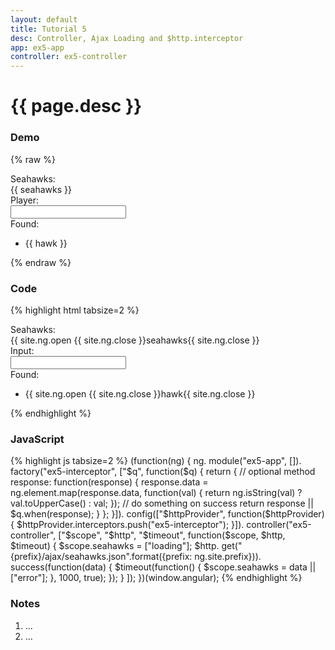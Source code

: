 ```yaml
---
layout: default
title: Tutorial 5
desc: Controller, Ajax Loading and $http.interceptor
app: ex5-app
controller: ex5-controller
---
```

# {{ page.desc }}

### Demo
{% raw %}
<div class="demo">
	<label>Seahawks: </label>
	<div class="indent">{{ seahawks }}</div>
	<label>Player: </label>
	<div class="indent">
		<input ng-model="player" type="text" />
	</div>
	<label>Found: </label>
	<ul>
		<li ng-repeat="hawk in seahawks | filter:player">
			{{ hawk }}
		</li>
	</ul>
</div>
{% endraw %}

### Code
{% highlight html tabsize=2 %}
<div class="demo">
	<label>Seahawks: </label>
	<div class="indent">{{ site.ng.open {{ site.ng.close }}seahawks{{ site.ng.close }}</div>
	<label>Input: </label>
	<div class="indent">
		<input ng-model="player" type="text" />
	</div>
	<label>Found: </label>
	<ul>
		<li ng-repeat="hawk in seahawks | filter:player">
			{{ site.ng.open {{ site.ng.close }}hawk{{ site.ng.close }}
		</li>
	</ul>
</div>
{% endhighlight %}

### JavaScript
{% highlight js tabsize=2 %}
(function(ng) {
	ng.
		module("ex5-app", []).
		factory("ex5-interceptor", ["$q", function($q) {
			return {
				// optional method
				response: function(response) {
					response.data = ng.element.map(response.data, function(val) {
						return ng.isString(val) ? val.toUpperCase() : val;
					});
					// do something on success
					return response || $q.when(response);
				}
			};
		}]).
		config(["$httpProvider", function($httpProvider) {
			$httpProvider.interceptors.push("ex5-interceptor");
		}]).
		controller("ex5-controller", ["$scope", "$http", "$timeout",
			function($scope, $http, $timeout) {
				$scope.seahawks = ["loading"];
				$http.
					get("{prefix}/ajax/seahawks.json".format({prefix: ng.site.prefix})).
					success(function(data) {
						$timeout(function() {
							$scope.seahawks = data || ["error"];
						}, 1000, true);
					});
			}
		]);
})(window.angular);
{% endhighlight %}

### Notes
1. ...
1. ...

